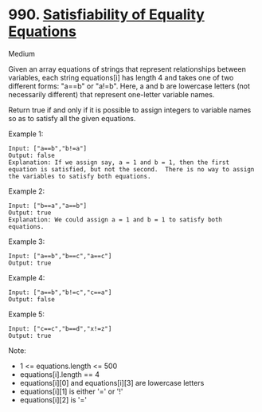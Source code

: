 # 990. [Satisfiability of Equality Equations](https://leetcode.com/problems/satisfiability-of-equality-equations/)

Medium

Given an array equations of strings that represent relationships between variables, each string equations[i] has length 4 and takes one of two different forms: "a==b" or "a!=b".  Here, a and b are lowercase letters (not necessarily different) that represent one-letter variable names.

Return true if and only if it is possible to assign integers to variable names so as to satisfy all the given equations.

Example 1:

```shell
Input: ["a==b","b!=a"]
Output: false
Explanation: If we assign say, a = 1 and b = 1, then the first equation is satisfied, but not the second.  There is no way to assign the variables to satisfy both equations.
```

Example 2:

```shell
Input: ["b==a","a==b"]
Output: true
Explanation: We could assign a = 1 and b = 1 to satisfy both equations.
```

Example 3:

```shell
Input: ["a==b","b==c","a==c"]
Output: true
```

Example 4:

```shell
Input: ["a==b","b!=c","c==a"]
Output: false
```

Example 5:

```shell
Input: ["c==c","b==d","x!=z"]
Output: true
```

Note:

- 1 <= equations.length <= 500
- equations[i].length == 4
- equations[i][0] and equations[i][3] are lowercase letters
- equations[i][1] is either '=' or '!'
- equations[i][2] is '='
